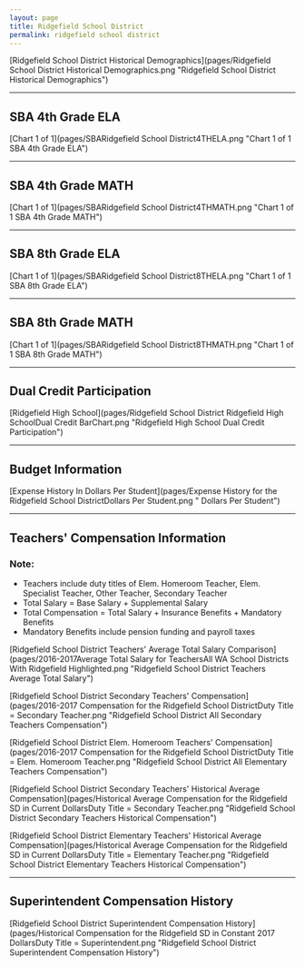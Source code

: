 ```yaml
---
layout: page
title: Ridgefield School District
permalink: ridgefield school district
---
```



[Ridgefield School District Historical Demographics](pages/Ridgefield School District Historical Demographics.png "Ridgefield School District Historical Demographics")

___

## SBA 4th Grade ELA

[Chart 1 of 1](pages/SBARidgefield School District4THELA.png "Chart 1 of 1 SBA 4th Grade ELA")


___

## SBA 4th Grade MATH

[Chart 1 of 1](pages/SBARidgefield School District4THMATH.png "Chart 1 of 1 SBA 4th Grade MATH")


___

## SBA 8th Grade ELA

[Chart 1 of 1](pages/SBARidgefield School District8THELA.png "Chart 1 of 1 SBA 8th Grade ELA")


___

## SBA 8th Grade MATH

[Chart 1 of 1](pages/SBARidgefield School District8THMATH.png "Chart 1 of 1 SBA 8th Grade MATH")


___

## Dual Credit Participation

[Ridgefield High School](pages/Ridgefield School District Ridgefield High SchoolDual Credit BarChart.png "Ridgefield High School Dual Credit Participation")


___

## Budget Information

[Expense History In Dollars Per Student](pages/Expense History for the Ridgefield School DistrictDollars Per Student.png " Dollars Per Student")


___

## Teachers' Compensation Information
### Note:
- Teachers include duty titles of Elem. Homeroom Teacher, Elem. Specialist Teacher, Other Teacher, Secondary Teacher
- Total Salary = Base Salary + Supplemental Salary
- Total Compensation = Total Salary + Insurance Benefits + Mandatory Benefits
- Mandatory Benefits include pension funding and payroll taxes

[Ridgefield School District Teachers' Average Total Salary Comparison](pages/2016-2017Average Total Salary for TeachersAll WA School Districts With Ridgefield Highlighted.png "Ridgefield School District Teachers Average Total Salary")

[Ridgefield School District Secondary Teachers' Compensation](pages/2016-2017 Compensation for the Ridgefield School DistrictDuty Title = Secondary Teacher.png "Ridgefield School District All Secondary Teachers Compensation")

[Ridgefield School District Elem. Homeroom Teachers' Compensation](pages/2016-2017 Compensation for the Ridgefield School DistrictDuty Title = Elem. Homeroom Teacher.png "Ridgefield School District All Elementary Teachers Compensation")

[Ridgefield School District Secondary Teachers' Historical Average Compensation](pages/Historical Average Compensation for the Ridgefield SD in Current DollarsDuty Title = Secondary Teacher.png "Ridgefield School District Secondary Teachers Historical Compensation")

[Ridgefield School District Elementary Teachers' Historical Average Compensation](pages/Historical Average Compensation for the Ridgefield SD in Current DollarsDuty Title = Elementary Teacher.png "Ridgefield School District Elementary Teachers Historical Compensation")


___

## Superintendent Compensation History

[Ridgefield School District Superintendent Compensation History](pages/Historical Compensation for the Ridgefield SD in Constant 2017 DollarsDuty Title = Superintendent.png "Ridgefield School District Superintendent Compensation History")

